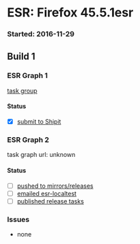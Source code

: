 # ESR: Firefox 45.5.1esr

### Started: 2016-11-29

## Build 1

### ESR Graph 1
[task group](https://tools.taskcluster.net/push-inspector/#/n0eDkovxQW27BSJIBJjA4g)

#### Status
- [x] [submit to Shipit](https://wiki.mozilla.org/Release:Release_Automation_on_Mercurial:Starting_a_Release#Submit_to_Ship_It)

### ESR Graph 2
task graph url: unknown

#### Status
- [ ] [pushed to mirrors/releases](../how-tos/relpro.md#2-push-to-releases-dir-mirrors)
- [ ] [emailed esr-localtest](../how-tos/relpro.md#1-email-drivers-re-release-live-on-test-channel)
- [ ] [published release tasks](../how-tos/relpro.md#3-publish-release)

### Issues
- none


